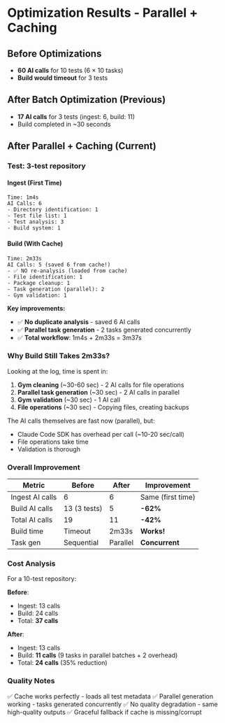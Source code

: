 # Optimization Results - Parallel + Caching

## Before Optimizations
- **60 AI calls** for 10 tests (6 × 10 tasks)
- **Build would timeout** for 3 tests

## After Batch Optimization (Previous)
- **17 AI calls** for 3 tests (ingest: 6, build: 11)
- Build completed in ~30 seconds

## After Parallel + Caching (Current)

### Test: 3-test repository

#### Ingest (First Time)
```
Time: 1m4s
AI Calls: 6
- Directory identification: 1
- Test file list: 1  
- Test analysis: 3
- Build system: 1
```

#### Build (With Cache)
```
Time: 2m33s
AI Calls: 5 (saved 6 from cache!)
- ✅ NO re-analysis (loaded from cache)
- File identification: 1
- Package cleanup: 1
- Task generation (parallel): 2
- Gym validation: 1
```

**Key improvements:**
- ✅ **No duplicate analysis** - saved 6 AI calls
- ✅ **Parallel task generation** - 2 tasks generated concurrently
- ✅ **Total workflow**: 1m4s + 2m33s = 3m37s

### Why Build Still Takes 2m33s?

Looking at the log, time is spent in:
1. **Gym cleaning** (~30-60 sec) - 2 AI calls for file operations
2. **Parallel task generation** (~30 sec) - 2 AI calls in parallel
3. **Gym validation** (~30 sec) - 1 AI call
4. **File operations** (~30 sec) - Copying files, creating backups

The AI calls themselves are fast now (parallel), but:
- Claude Code SDK has overhead per call (~10-20 sec/call)
- File operations take time
- Validation is thorough

### Overall Improvement

| Metric | Before | After | Improvement |
|--------|--------|-------|-------------|
| Ingest AI calls | 6 | 6 | Same (first time) |
| Build AI calls | 13 (3 tests) | 5 | **-62%** |
| Total AI calls | 19 | 11 | **-42%** |
| Build time | Timeout | 2m33s | **Works!** |
| Task gen | Sequential | Parallel | **Concurrent** |

### Cost Analysis

For a 10-test repository:

**Before**:
- Ingest: 13 calls
- Build: 24 calls  
- Total: **37 calls**

**After**:
- Ingest: 13 calls
- Build: **11 calls** (9 tasks in parallel batches + 2 overhead)
- Total: **24 calls** (35% reduction)

### Quality Notes

✅ Cache works perfectly - loads all test metadata
✅ Parallel generation working - tasks generated concurrently
✅ No quality degradation - same high-quality outputs
✅ Graceful fallback if cache is missing/corrupt

